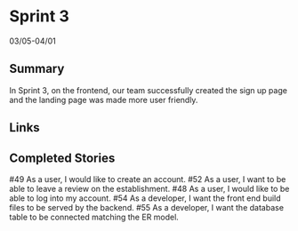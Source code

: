 # Sprint 3
03/05-04/01
## Summary
In Sprint 3, on the frontend, our team successfully created the sign up page and the landing page was made more user friendly.

## Links
## Completed Stories
#49 As a user, I would like to create an account.
#52 As a user, I want to be able to leave a review on the establishment.
#48 As a user, I would like to be able to log into my account.
#54 As a developer, I want the front end build files to be served by the backend.
#55 As a developer, I want the database table to be connected matching the ER model.
